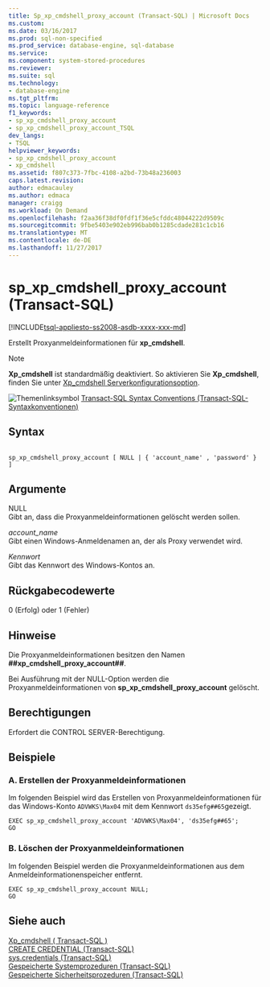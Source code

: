 ```yaml
---
title: Sp_xp_cmdshell_proxy_account (Transact-SQL) | Microsoft Docs
ms.custom: 
ms.date: 03/16/2017
ms.prod: sql-non-specified
ms.prod_service: database-engine, sql-database
ms.service: 
ms.component: system-stored-procedures
ms.reviewer: 
ms.suite: sql
ms.technology:
- database-engine
ms.tgt_pltfrm: 
ms.topic: language-reference
f1_keywords:
- sp_xp_cmdshell_proxy_account
- sp_xp_cmdshell_proxy_account_TSQL
dev_langs:
- TSQL
helpviewer_keywords:
- sp_xp_cmdshell_proxy_account
- xp_cmdshell
ms.assetid: f807c373-7fbc-4108-a2bd-73b48a236003
caps.latest.revision: 
author: edmacauley
ms.author: edmaca
manager: craigg
ms.workload: On Demand
ms.openlocfilehash: f2aa36f38df0fdf1f36e5cfddc48044222d9509c
ms.sourcegitcommit: 9fbe5403e902eb996bab0b1285cdade281c1cb16
ms.translationtype: MT
ms.contentlocale: de-DE
ms.lasthandoff: 11/27/2017
---
```

# <a name="spxpcmdshellproxyaccount-transact-sql"></a>sp_xp_cmdshell_proxy_account (Transact-SQL)
[!INCLUDE[tsql-appliesto-ss2008-asdb-xxxx-xxx-md](../../includes/tsql-appliesto-ss2008-asdb-xxxx-xxx-md.md)]

  Erstellt Proxyanmeldeinformationen für **xp_cmdshell**.  
  
> [!NOTE]  
>  **Xp_cmdshell** ist standardmäßig deaktiviert. So aktivieren Sie **Xp_cmdshell**, finden Sie unter [Xp_cmdshell Serverkonfigurationsoption](../../database-engine/configure-windows/xp-cmdshell-server-configuration-option.md).  
  
 ![Themenlinksymbol](../../database-engine/configure-windows/media/topic-link.gif "Topic link icon") [Transact-SQL Syntax Conventions (Transact-SQL-Syntaxkonventionen)](../../t-sql/language-elements/transact-sql-syntax-conventions-transact-sql.md)  
  
## <a name="syntax"></a>Syntax  
  
```  
  
sp_xp_cmdshell_proxy_account [ NULL | { 'account_name' , 'password' } ]  
```  
  
## <a name="arguments"></a>Argumente  
 NULL  
 Gibt an, dass die Proxyanmeldeinformationen gelöscht werden sollen.  
  
 *account_name*  
 Gibt einen Windows-Anmeldenamen an, der als Proxy verwendet wird.  
  
 *Kennwort*  
 Gibt das Kennwort des Windows-Kontos an.  
  
## <a name="return-code-values"></a>Rückgabecodewerte  
 0 (Erfolg) oder 1 (Fehler)  
  
## <a name="remarks"></a>Hinweise  
 Die Proxyanmeldeinformationen besitzen den Namen **##xp_cmdshell_proxy_account##**.  
  
 Bei Ausführung mit der NULL-Option werden die Proxyanmeldeinformationen von **sp_xp_cmdshell_proxy_account** gelöscht.  
  
## <a name="permissions"></a>Berechtigungen  
 Erfordert die CONTROL SERVER-Berechtigung.  
  
## <a name="examples"></a>Beispiele  
  
### <a name="a-creating-the-proxy-credential"></a>A. Erstellen der Proxyanmeldeinformationen  
 Im folgenden Beispiel wird das Erstellen von Proxyanmeldeinformationen für das Windows-Konto `ADVWKS\Max04` mit dem Kennwort `ds35efg##65`gezeigt.  
  
```  
EXEC sp_xp_cmdshell_proxy_account 'ADVWKS\Max04', 'ds35efg##65';  
GO  
```  
  
### <a name="b-dropping-the-proxy-credential"></a>B. Löschen der Proxyanmeldeinformationen  
 Im folgenden Beispiel werden die Proxyanmeldeinformationen aus dem Anmeldeinformationenspeicher entfernt.  
  
```  
EXEC sp_xp_cmdshell_proxy_account NULL;  
GO  
```  
  
## <a name="see-also"></a>Siehe auch  
 [Xp_cmdshell &#40; Transact-SQL &#41;](../../relational-databases/system-stored-procedures/xp-cmdshell-transact-sql.md)   
 [CREATE CREDENTIAL &#40;Transact-SQL&#41;](../../t-sql/statements/create-credential-transact-sql.md)   
 [sys.credentials &#40;Transact-SQL&#41;](../../relational-databases/system-catalog-views/sys-credentials-transact-sql.md)   
 [Gespeicherte Systemprozeduren &#40;Transact-SQL&#41;](../../relational-databases/system-stored-procedures/system-stored-procedures-transact-sql.md)   
 [Gespeicherte Sicherheitsprozeduren &#40;Transact-SQL&#41;](../../relational-databases/system-stored-procedures/security-stored-procedures-transact-sql.md)  
  
  
